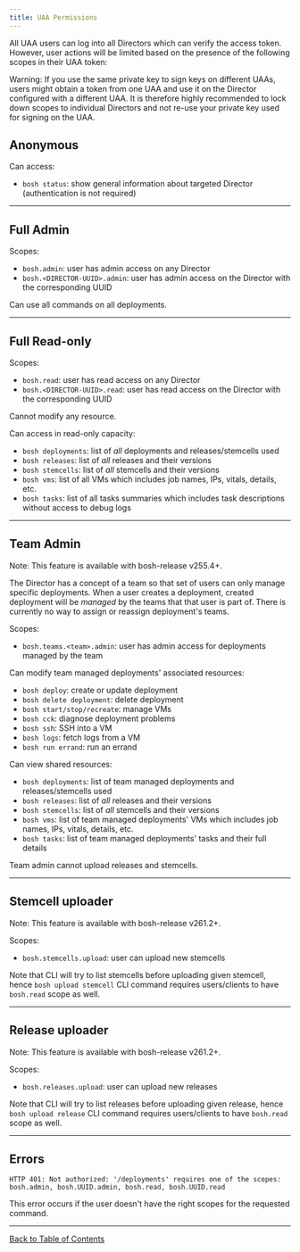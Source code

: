 ```yaml
---
title: UAA Permissions
---
```


All UAA users can log into all Directors which can verify the access token. However, user actions will be limited based on the presence of the following scopes in their UAA token:

<p class="note">Warning: If you use the same private key to sign keys on different UAAs, users might obtain a token from one UAA and use it on the Director configured with a different UAA. It is therefore highly recommended to lock down scopes to individual Directors and not re-use your private key used for signing on the UAA.</p>

## <a id="anon"></a> Anonymous

Can access:

- `bosh status`: show general information about targeted Director (authentication is not required)

---
## <a id="full-admin"></a> Full Admin

Scopes:

- `bosh.admin`: user has admin access on any Director
- `bosh.<DIRECTOR-UUID>.admin`: user has admin access on the Director with the corresponding UUID

Can use all commands on all deployments.

---
## <a id="full-read"></a> Full Read-only

Scopes:

- `bosh.read`: user has read access on any Director
- `bosh.<DIRECTOR-UUID>.read`: user has read access on the Director with the corresponding UUID

Cannot modify any resource.

Can access in read-only capacity:

- `bosh deployments`: list of *all* deployments and releases/stemcells used
- `bosh releases`: list of *all* releases and their versions
- `bosh stemcells`: list of *all* stemcells and their versions
- `bosh vms`: list of all VMs which includes job names, IPs, vitals, details, etc.
- `bosh tasks`: list of all tasks summaries which includes task descriptions without access to debug logs

---
## <a id="team-admin"></a> Team Admin

<p class="note">Note: This feature is available with bosh-release v255.4+.</p>

The Director has a concept of a team so that set of users can only manage specific deployments. When a user creates a deployment, created deployment will be *managed* by the teams that that user is part of. There is currently no way to assign or reassign deployment's teams.

Scopes:

- `bosh.teams.<team>.admin`: user has admin access for deployments managed by the team

Can modify team managed deployments' associated resources:

- `bosh deploy`: create or update deployment
- `bosh delete deployment`: delete deployment
- `bosh start/stop/recreate`: manage VMs
- `bosh cck`: diagnose deployment problems
- `bosh ssh`: SSH into a VM
- `bosh logs`: fetch logs from a VM
- `bosh run errand`: run an errand

Can view shared resources:

- `bosh deployments`: list of team managed deployments and releases/stemcells used
- `bosh releases`: list of *all* releases and their versions
- `bosh stemcells`: list of *all* stemcells and their versions
- `bosh vms`: list of team managed deployments' VMs which includes job names, IPs, vitals, details, etc.
- `bosh tasks`: list of team managed deployments' tasks and their full details

Team admin cannot upload releases and stemcells.

---
## <a id="stemcell-uploader"></a> Stemcell uploader

<p class="note">Note: This feature is available with bosh-release v261.2+.</p>

Scopes:

- `bosh.stemcells.upload`: user can upload new stemcells

Note that CLI will try to list stemcells before uploading given stemcell, hence `bosh upload stemcell` CLI command requires users/clients to have `bosh.read` scope as well.

---
## <a id="release-uploader"></a> Release uploader

<p class="note">Note: This feature is available with bosh-release v261.2+.</p>

Scopes:

- `bosh.releases.upload`: user can upload new releases

Note that CLI will try to list releases before uploading given release, hence `bosh upload release` CLI command requires users/clients to have `bosh.read` scope as well.

---
## <a id="errors"></a> Errors

```
HTTP 401: Not authorized: '/deployments' requires one of the scopes: bosh.admin, bosh.UUID.admin, bosh.read, bosh.UUID.read
```

This error occurs if the user doesn't have the right scopes for the requested command.

---
[Back to Table of Contents](index.html#director-config)
